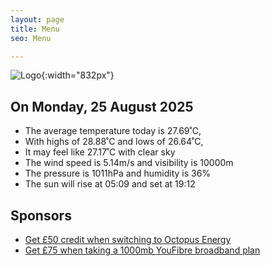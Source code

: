 ```yaml
---
layout: page
title: Menu
seo: Menu

---
```


![Logo](/images/logo.jpg){:width="832px"}

<!-- weather_marker starts -->
## On Monday, 25 August 2025

- The average temperature today is 27.69˚C,
- With highs of 28.88˚C and lows of 26.64˚C,
- It may feel like 27.17˚C with clear sky
- The wind speed is 5.14m/s and visibility is 10000m
- The pressure is 1011hPa and humidity is 36%
- The sun will rise at 05:09 and set at 19:12

<!-- weather_marker ends -->

## Sponsors

- [Get £50 credit when switching to Octopus Energy](https://bit.ly/3oD1nnS)
- [Get £75 when taking a 1000mb YouFibre broadband plan](https://aklam.io/91zWhU?)
